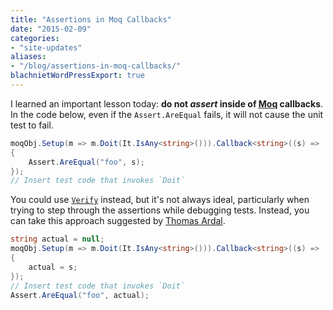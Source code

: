 ```yaml
---
title: "Assertions in Moq Callbacks"
date: "2015-02-09"
categories:
- "site-updates"
aliases:
- "/blog/assertions-in-moq-callbacks/"
blachnietWordPressExport: true
---
```


I learned an important lesson today: **do not _assert_ inside of [Moq](https://github.com/Moq/moq4) callbacks**. In the code below, even if the `Assert.AreEqual` fails, it will not cause the unit test to fail.

```csharp
moqObj.Setup(m => m.Doit(It.IsAny<string>())).Callback<string>((s) => 
{
    Assert.AreEqual("foo", s);
});
// Insert test code that invokes `Doit`
```

You could use [`Verify`](https://github.com/Moq/moq4/wiki/Quickstart#verification) instead, but it's not always ideal, particularly when trying to step through the assertions while debugging tests. Instead, you can take this approach suggested by [Thomas Ardal](http://thomasardal.com/using-moq-callbacks-as-verify/).

```csharp
string actual = null;
moqObj.Setup(m => m.Doit(It.IsAny<string>())).Callback<string>((s) => 
{
    actual = s;
});
// Insert test code that invokes `Doit`
Assert.AreEqual("foo", actual);
```
